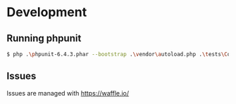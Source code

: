 Development
===========

Running phpunit
---------------
```sh
$ php .\phpunit-6.4.3.phar --bootstrap .\vendor\autoload.php .\tests\ConvertTest.php
```


Issues
------

Issues are managed with <https://waffle.io/>
